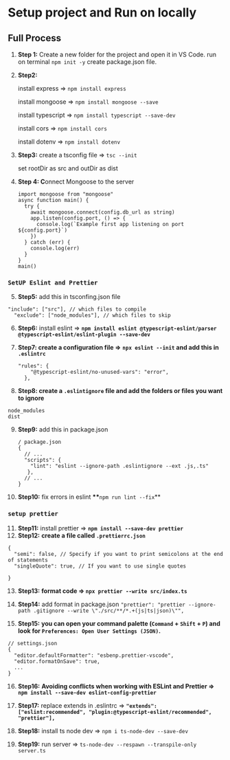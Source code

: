 # Setup project and Run on locally

## Full Process

1. **Step 1:** Create a new folder for the project and open it in VS Code. run on terminal `npm init -y` create package.json file.
2. **Step2:**

   install express ⇒ `npm install express`

   install mongoose ⇒ `npm install mongoose --save`

   install typescript ⇒ `npm install typescript --save-dev`

   install cors ⇒ `npm install cors`

   install dotenv ⇒ `npm install dotenv`

3. **Step3:** create a tsconfig file ⇒ `tsc --init`

   set rootDir as src and outDir as dist

4. **Step 4: C**onnect Mongoose to the server

   ```tsx
   import mongoose from "mongoose"
   async function main() {
     try {
       await mongoose.connect(config.db_url as string)
       app.listen(config.port, () => {
         console.log(`Example first app listening on port ${config.port}`)
       })
     } catch (err) {
       console.log(err)
     }
   }
   main()
   ```

### `SetUP Eslint and Prettier`

5. **Step5:** add this in tsconfing.json file

```
"include": ["src"], // which files to compile
  "exclude": ["node_modules"], // which files to skip
```

6. **Step6:** install eslint ⇒ **`npm install eslint @typescript-eslint/parser @typescript-eslint/eslint-plugin --save-dev`**
7. **Step7: create a configuration file ⇒** **`npx eslint --init` and add this in** **`.eslintrc`**

   ```
   "rules": {
       "@typescript-eslint/no-unused-vars": "error",
     },
   ```

8. **Step8: create a `.eslintignore` file and add the folders or files you want to ignore**

```
node_modules
dist
```

9. **Step9:** add this in package.json

   ```
   / package.json
   {
     // ...
     "scripts": {
       "lint": "eslint --ignore-path .eslintignore --ext .js,.ts"
      },
     // ...
   }
   ```

10. **Step10:** fix errors in eslint **\*\***`npm run lint --fix`\*\*

### `setup prettier`

11. **Step11:** install prettier ⇒ **`npm install --save-dev prettier`**
12. **Step12:** **create a file called `.prettierrc.json`**

```
{
  "semi": false, // Specify if you want to print semicolons at the end of statements
  "singleQuote": true, // If you want to use single quotes

}
```

13. **Step13:** **format code ⇒ `npx prettier --write src/index.ts`**

14. **Step14:** add format in package.json `"prettier": "prettier --ignore-path .gitignore --write \"./src/**/*.+(js|ts|json)\"",`

15. **Step15:** **you can open your command palette (`Command` + `Shift` + `P`) and look for `Preferences: Open User Settings (JSON)`.**

```
// settings.json
{
  "editor.defaultFormatter": "esbenp.prettier-vscode",
  "editor.formatOnSave": true,
  ...
}
```

16. **Step16:** **Avoiding conflicts when working with ESLint and Prettier ⇒** **`npm install --save-dev eslint-config-prettier`**

17. **Step17:** replace extends in .eslintrc ⇒ **`"extends": ["eslint:recommended", "plugin:@typescript-eslint/recommended", "prettier"],`**

18. **Step18:** install ts node dev ⇒ `npm i ts-node-dev --save-dev`

19. **Step19:** run server ⇒ `ts-node-dev --respawn --transpile-only server.ts`
